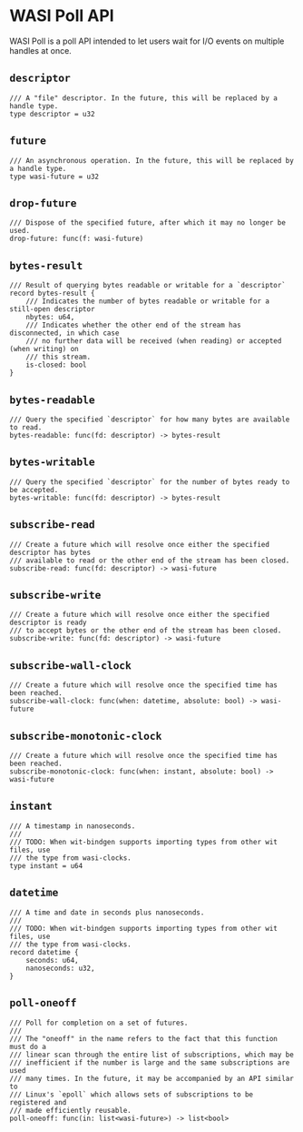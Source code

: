 # WASI Poll API

WASI Poll is a poll API intended to let users wait for I/O events on
multiple handles at once.

## `descriptor`
```wit
/// A "file" descriptor. In the future, this will be replaced by a handle type.
type descriptor = u32
```

## `future`
```wit
/// An asynchronous operation. In the future, this will be replaced by a handle type.
type wasi-future = u32
```

## `drop-future`
```wit
/// Dispose of the specified future, after which it may no longer be used.
drop-future: func(f: wasi-future)
```

## `bytes-result`
```wit
/// Result of querying bytes readable or writable for a `descriptor`
record bytes-result {
    /// Indicates the number of bytes readable or writable for a still-open descriptor
    nbytes: u64,
    /// Indicates whether the other end of the stream has disconnected, in which case
    /// no further data will be received (when reading) or accepted (when writing) on
    /// this stream.
    is-closed: bool
}
```

## `bytes-readable`
```wit
/// Query the specified `descriptor` for how many bytes are available to read.
bytes-readable: func(fd: descriptor) -> bytes-result
```

## `bytes-writable`
```wit
/// Query the specified `descriptor` for the number of bytes ready to be accepted.
bytes-writable: func(fd: descriptor) -> bytes-result
```

## `subscribe-read`
```wit
/// Create a future which will resolve once either the specified descriptor has bytes
/// available to read or the other end of the stream has been closed.
subscribe-read: func(fd: descriptor) -> wasi-future
```

## `subscribe-write`
```wit
/// Create a future which will resolve once either the specified descriptor is ready
/// to accept bytes or the other end of the stream has been closed.
subscribe-write: func(fd: descriptor) -> wasi-future
```

## `subscribe-wall-clock`
```wit
/// Create a future which will resolve once the specified time has been reached.
subscribe-wall-clock: func(when: datetime, absolute: bool) -> wasi-future
```

## `subscribe-monotonic-clock`
```wit
/// Create a future which will resolve once the specified time has been reached.
subscribe-monotonic-clock: func(when: instant, absolute: bool) -> wasi-future
```

## `instant`
```wit
/// A timestamp in nanoseconds.
///
/// TODO: When wit-bindgen supports importing types from other wit files, use
/// the type from wasi-clocks.
type instant = u64
```

## `datetime`
```wit
/// A time and date in seconds plus nanoseconds.
///
/// TODO: When wit-bindgen supports importing types from other wit files, use
/// the type from wasi-clocks.
record datetime {
    seconds: u64,
    nanoseconds: u32,
}
```

## `poll-oneoff`
```wit
/// Poll for completion on a set of futures.
///
/// The "oneoff" in the name refers to the fact that this function must do a
/// linear scan through the entire list of subscriptions, which may be
/// inefficient if the number is large and the same subscriptions are used
/// many times. In the future, it may be accompanied by an API similar to
/// Linux's `epoll` which allows sets of subscriptions to be registered and
/// made efficiently reusable.
poll-oneoff: func(in: list<wasi-future>) -> list<bool>
```
